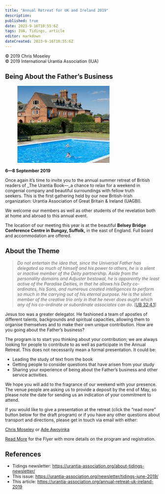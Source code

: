 ```yaml
---
title: "Annual Retreat for UK and Ireland 2019"
description: 
published: true
date: 2023-9-16T10:55:6Z
tags: IUA, Tidings, article
editor: markdown
dateCreated: 2023-9-16T10:55:6Z
---
```


<p class="v-card v-sheet theme--light gray lighten-3 px-2">© 2019 Chris Moseley<br>© 2019 International Urantia Association (IUA)</p>

## Being About the Father’s Business

<figure id="Figure_1" class="image urantiapedia image-style-align-left">
<img src="../../../image/article/IUA_Tidings/UK-Retreat-Venue-300x251.jpg">
</figure>

**6—8 September 2019**

Once again it’s time to invite you to the annual summer retreat of British readers of _The Urantia Book—_a chance to relax for a weekend in congenial company and beautiful surroundings with fellow truth seekers. This is the first gathering held by our new British-Irish organization: Urantia Association of Great Britain & Ireland (UAGBI).

We welcome our members as well as other students of the revelation both at home and abroad to this annual event.

The location of our meeting this year is at the beautiful **Belsey Bridge Conference Centre in Bungay, Suffolk,** in the east of England. Full board and accommodation are offered.

## About the Theme

> _Do not entertain the idea that, since the Universal Father has delegated so much of himself and his power to others, he is a silent or inactive member of the Deity partnership. Aside from the personality domains and Adjuster bestowal, he is apparently the least active of the Paradise Deities, in that he allows his Deity co-ordinates, his Sons, and numerous created intelligences to perform so much in the carrying out of his eternal purpose. He is the silent member of the creative trio only in that he never does aught which any of his co-ordinate or subordinate associates can do._ [[UB 32:4.1](/en/The_Urantia_Book/32#p4_1)]

Jesus too was a greater delegator. He fashioned a team of apostles of different talents, backgrounds and spiritual capacities, allowing them to organise themselves and to make their own unique contribution. How are you going about the Father’s business?

The program is to start you thinking about your contribution; we are always looking for people to contribute to as well as participate in the Annual Retreat. This does not necessarily mean a formal presentation. It could be:

- Leading the study of text from the book
- Getting people to consider questions that have arisen from your study
- Sharing your experience of being about the Father’s business and other service activities.

We hope you will add to the fragrance of our weekend with your presence. The venue people are asking us to provide a deposit by the end of May, so please note the date for sending us an indication of your commitment to attend.

If you would like to give a presentation at the retreat (click the “read more” button below for the draft program) or if you have any other questions about transport and directions, please get in touch via email with either:

[Chris Moseley](mailto:chrmos50@gmail.com) or [Ade Awoyinka](mailto:adedoyin2806@hotmail.co.uk)

[Read More](https://370w5yam0ls19yopg2kwq2la-wpengine.netdna-ssl.com/wp-content/uploads/2019/05/Programme-4.2.pdf) for the Flyer with more details on the program and registration.

## References

- Tidings newsletter: https://urantia-association.org/about-tidings-newsletter/
- This issue: https://urantia-association.org/newsletter/tidings-june-2019/
- This article: https://urantia-association.org/annual-retreat-uk-ireland-2019